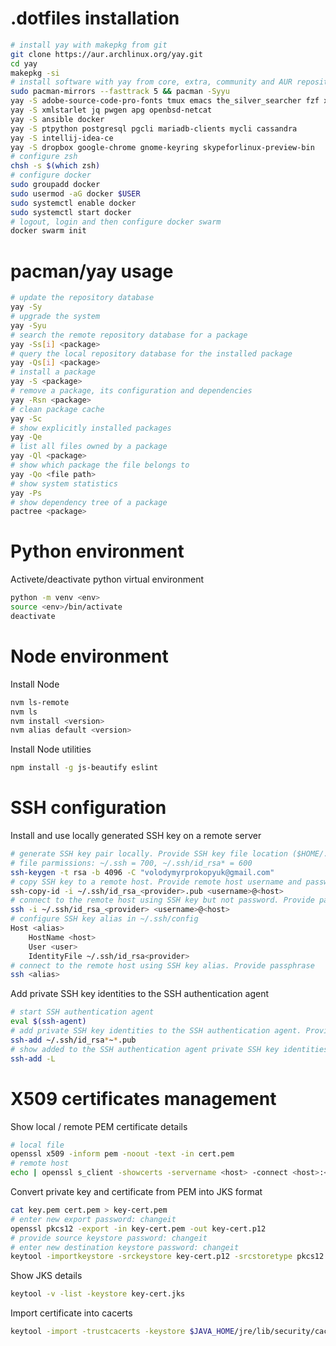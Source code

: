 # .dotfiles installation

```bash
# install yay with makepkg from git
git clone https://aur.archlinux.org/yay.git
cd yay
makepkg -si
# install software with yay from core, extra, community and AUR repositories
sudo pacman-mirrors --fasttrack 5 && pacman -Syyu
yay -S adobe-source-code-pro-fonts tmux emacs the_silver_searcher fzf xsel diff-so-fancy mlocate
yay -S xmlstarlet jq pwgen apg openbsd-netcat
yay -S ansible docker
yay -S ptpython postgresql pgcli mariadb-clients mycli cassandra
yay -S intellij-idea-ce
yay -S dropbox google-chrome gnome-keyring skypeforlinux-preview-bin
# configure zsh
chsh -s $(which zsh)
# configure docker
sudo groupadd docker
sudo usermod -aG docker $USER
sudo systemctl enable docker
sudo systemctl start docker
# logout, login and then configure docker swarm
docker swarm init
```

# pacman/yay usage

```bash
# update the repository database
yay -Sy
# upgrade the system
yay -Syu
# search the remote repository database for a package
yay -Ss[i] <package>
# query the local repository database for the installed package
yay -Qs[i] <package>
# install a package
yay -S <package>
# remove a package, its configuration and dependencies
yay -Rsn <package>
# clean package cache
yay -Sc
# show explicitly installed packages
yay -Qe
# list all files owned by a package
yay -Ql <package>
# show which package the file belongs to
yay -Qo <file path>
# show system statistics
yay -Ps
# show dependency tree of a package
pactree <package>
```

# Python environment

Activete/deactivate python virtual environment
```bash
python -m venv <env>
source <env>/bin/activate
deactivate
```

# Node environment

Install Node
```bash
nvm ls-remote
nvm ls
nvm install <version>
nvm alias default <version>
```

Install Node utilities
```bash
npm install -g js-beautify eslint
```

# SSH configuration

Install and use locally generated SSH key on a remote server
```bash
# generate SSH key pair locally. Provide SSH key file location ($HOME/.ssh/id_rsa_<provider>) and passphrase
# file parmissions: ~/.ssh = 700, ~/.ssh/id_rsa* = 600
ssh-keygen -t rsa -b 4096 -C "volodymyrprokopyuk@gmail.com"
# copy SSH key to a remote host. Provide remote host username and password
ssh-copy-id -i ~/.ssh/id_rsa_<provider>.pub <username>@<host>
# connect to the remote host using SSH key but not password. Provide passphrase
ssh -i ~/.ssh/id_rsa_<provider> <username>@<host>
# configure SSH key alias in ~/.ssh/config
Host <alias>
    HostName <host>
    User <user>
    IdentityFile ~/.ssh/id_rsa<provider>
# connect to the remote host using SSH key alias. Provide passphrase
ssh <alias>
```

Add private SSH key identities to the SSH authentication agent
```bash
# start SSH authentication agent
eval $(ssh-agent)
# add private SSH key identities to the SSH authentication agent. Provide passphrase
ssh-add ~/.ssh/id_rsa*~*.pub
# show added to the SSH authentication agent private SSH key identities
ssh-add -L
```

# X509 certificates management

Show local / remote PEM certificate details
```bash
# local file
openssl x509 -inform pem -noout -text -in cert.pem
# remote host
echo | openssl s_client -showcerts -servername <host> -connect <host>:<port> 2>/dev/null | openssl x509 -inform pem -noout -text
```

Convert private key and certificate from PEM into JKS format
```bash
cat key.pem cert.pem > key-cert.pem
# enter new export password: changeit
openssl pkcs12 -export -in key-cert.pem -out key-cert.p12
# provide source keystore password: changeit
# enter new destination keystore password: changeit
keytool -importkeystore -srckeystore key-cert.p12 -srcstoretype pkcs12 -destkeystore key-cert.jks
```

Show JKS details
```bash
keytool -v -list -keystore key-cert.jks
```

Import certificate into cacerts
```bash
keytool -import -trustcacerts -keystore $JAVA_HOME/jre/lib/security/cacerts -storepass <changeit> -noprompt -alias <alias> -file cert.pem
```
